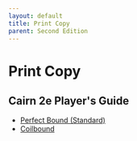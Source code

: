 ```yaml
---
layout: default
title: Print Copy
parent: Second Edition
---
```


# Print Copy

## Cairn 2e Player's Guide 

- [Perfect Bound (Standard)](https://www.lulu.com/shop/yochai-gal-and-adam-hensley-and-derek-b/cairn-players-guide-2nd-edition/paperback/product-rm8jqgd.html?q=&page=1&pageSize=4)
- [Coilbound](https://www.lulu.com/shop/yochai-gal-and-adam-hensley-and-derek-b/cairn-players-guide-2nd-edition-coilbound/paperback/product-m2q5rzy.html?page=1&pageSize=4)
